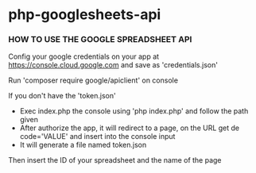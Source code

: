 # php-googlesheets-api

<link rel="preconnect" href="https://fonts.googleapis.com">
<link rel="preconnect" href="https://fonts.gstatic.com" crossorigin>
<link href="https://fonts.googleapis.com/css2?family=Roboto:ital,wght@1,300&display=swap" rel="stylesheet">

<body>
    <h3>HOW TO USE THE GOOGLE SPREADSHEET API</h3>
    <div>
        <p>
            Config your google credentials on your app at <a href='https://console.cloud.google.com'>https://console.cloud.google.com</a> and save as 'credentials.json'
        </p>
        <p>
            Run 'composer require google/apiclient' on console
        </p>
        <p>
            If you don't have the 'token.json'
        </p>
        <ul>
            <li>
                Exec index.php the console using 'php index.php' and follow the path given
            </li>
            <li>
                After authorize the app, it will redirect to a page, on the URL get de code='VALUE' and insert into the console input
            </li>
            <li>
                It will generate a file named token.json
            </li>
        </ul>
        <p>
            Then insert the ID of your spreadsheet and the name of the page
        </p>
    </div>
</body>
